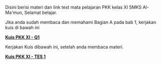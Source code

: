 Disini berisi materi dan link test mata pelajaran PKK kelas XI SMKS Al-Ma'mun,
Selamat belajar.

Jika anda sudah membaca dan memahami Bagian A pada bab 1, kerjakan kuis di bawah ini

**[Kuis PKK XI - Q1]([https://docs.google.com/forms/d/e/1FAIpQLSc_qeWjjW8_hd9D89EG33ogzNdDCQQWkK1S8khDy68XS2XbUA/viewform?usp=sf_link](https://quilgo.com/t/Uks2PA3SMe7BXQWh))**

Kerjakan Kuis dibawah ini, setelah anda membaca materi.

**[Kuis PKK XI - TES 1](https://docs.google.com/forms/d/e/1FAIpQLSesWDbHJlztsypS11T_4huGCnP6_gviwyeVICxrusQYPHGoZg/viewform?usp=sf_link)**

